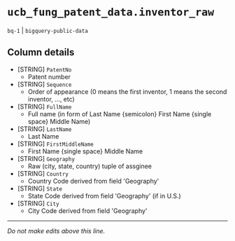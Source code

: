 # `ucb_fung_patent_data.inventor_raw`
`bq-1` | `bigquery-public-data`

## Column details
* [STRING]    `PatentNo`
  - Patent number
* [STRING]    `Sequence`
  - Order of appearance (0 means the first inventor, 1 means the second inventor, ..., etc)
* [STRING]    `FullName`
  - Full name (in form of Last Name {semicolon} First Name {single space} Middle Name)
* [STRING]    `LastName`
  - Last Name
* [STRING]    `FirstMiddleName`
  - First Name {single space} Middle Name
* [STRING]    `Geography`
  - Raw (city, state, country) tuple of assginee
* [STRING]    `Country`
  - Country Code derived from field 'Geography'
* [STRING]    `State`
  - State Code derived from field 'Geography' (if in U.S.)
* [STRING]    `City`
  - City Code derived from field 'Geography'

-------------------------------------------------------------------------------
*Do not make edits above this line.*
